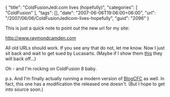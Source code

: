 {
	"title": "ColdFusionJedi.com lives (hopefully)",
	"categories": [
		"ColdFusion"
	],
	"tags": [],
	"date": "2007-06-06T19:06:00+06:00",
	"url": "/2007/06/06/ColdFusionJedicom-lives-hopefully",
	"guid": "2096"
}

This is just a quick note to point out the new url for my site:

http://www.raymondcamden.com

All old URLs should work. If you see any that do not, let me know. Now I just sit back and wait to get sued by Lucasarts. (Maybe if I show them <a href="http://www.coldfusionjedi.com/index.cfm/2007/4/23/What-I-did-this-weekend">this</a> they will back off...)

Oh - and I'm rocking on ColdFusion 8 baby.

p.s. And I'm finally actually running a modern version of <a href="http://www.blogcfc.com">BlogCFC</a> as well. In fact, this one has a modification the released one doesn't. (But I hope to get into source soon.)